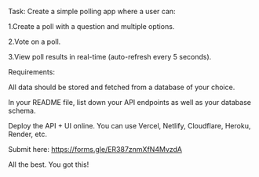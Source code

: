 Task: Create a simple polling app where a user can:

1.Create a poll with a question and multiple options.

2.Vote on a poll.

3.View poll results in real-time (auto-refresh every 5 seconds).

Requirements:

All data should be stored and fetched from a database of your choice.

In your README file, list down your API endpoints as well as your database schema.

Deploy the API + UI online. You can use Vercel, Netlify, Cloudflare, Heroku, Render, etc.

Submit here: https://forms.gle/ER387znmXfN4MvzdA

All the best. You got this!
